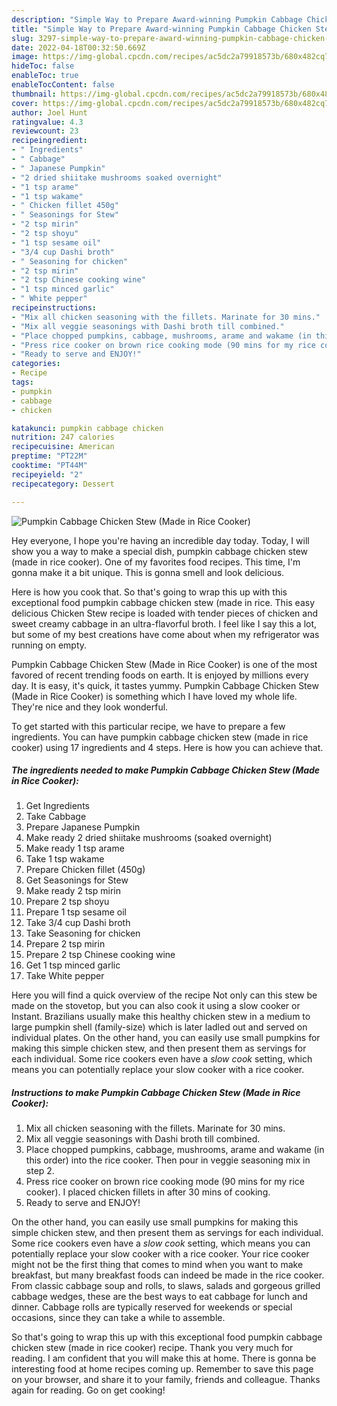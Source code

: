 ```yaml
---
description: "Simple Way to Prepare Award-winning Pumpkin Cabbage Chicken Stew (Made in Rice Cooker)"
title: "Simple Way to Prepare Award-winning Pumpkin Cabbage Chicken Stew (Made in Rice Cooker)"
slug: 3297-simple-way-to-prepare-award-winning-pumpkin-cabbage-chicken-stew-made-in-rice-cooker
date: 2022-04-18T00:32:50.669Z
image: https://img-global.cpcdn.com/recipes/ac5dc2a79918573b/680x482cq70/pumpkin-cabbage-chicken-stew-made-in-rice-cooker-recipe-main-photo.jpg
hideToc: false
enableToc: true
enableTocContent: false
thumbnail: https://img-global.cpcdn.com/recipes/ac5dc2a79918573b/680x482cq70/pumpkin-cabbage-chicken-stew-made-in-rice-cooker-recipe-main-photo.jpg
cover: https://img-global.cpcdn.com/recipes/ac5dc2a79918573b/680x482cq70/pumpkin-cabbage-chicken-stew-made-in-rice-cooker-recipe-main-photo.jpg
author: Joel Hunt
ratingvalue: 4.3
reviewcount: 23
recipeingredient:
- " Ingredients"
- " Cabbage"
- " Japanese Pumpkin"
- "2 dried shiitake mushrooms soaked overnight"
- "1 tsp arame"
- "1 tsp wakame"
- " Chicken fillet 450g"
- " Seasonings for Stew"
- "2 tsp mirin"
- "2 tsp shoyu"
- "1 tsp sesame oil"
- "3/4 cup Dashi broth"
- " Seasoning for chicken"
- "2 tsp mirin"
- "2 tsp Chinese cooking wine"
- "1 tsp minced garlic"
- " White pepper"
recipeinstructions:
- "Mix all chicken seasoning with the fillets. Marinate for 30 mins."
- "Mix all veggie seasonings with Dashi broth till combined."
- "Place chopped pumpkins, cabbage, mushrooms, arame and wakame (in this order) into the rice cooker. Then pour in veggie seasoning mix in step 2."
- "Press rice cooker on brown rice cooking mode (90 mins for my rice cooker). I placed chicken fillets in after 30 mins of cooking."
- "Ready to serve and ENJOY!"
categories:
- Recipe
tags:
- pumpkin
- cabbage
- chicken

katakunci: pumpkin cabbage chicken 
nutrition: 247 calories
recipecuisine: American
preptime: "PT22M"
cooktime: "PT44M"
recipeyield: "2"
recipecategory: Dessert

---
```



![Pumpkin Cabbage Chicken Stew (Made in Rice Cooker)](https://img-global.cpcdn.com/recipes/ac5dc2a79918573b/680x482cq70/pumpkin-cabbage-chicken-stew-made-in-rice-cooker-recipe-main-photo.jpg)

Hey everyone, I hope you're having an incredible day today. Today, I will show you a way to make a special dish, pumpkin cabbage chicken stew (made in rice cooker). One of my favorites food recipes. This time, I'm gonna make it a bit unique. This is gonna smell and look delicious.

Here is how you cook that. So that&#39;s going to wrap this up with this exceptional food pumpkin cabbage chicken stew (made in rice. This easy delicious Chicken Stew recipe is loaded with tender pieces of chicken and sweet creamy cabbage in an ultra-flavorful broth. I feel like I say this a lot, but some of my best creations have come about when my refrigerator was running on empty.

Pumpkin Cabbage Chicken Stew (Made in Rice Cooker) is one of the most favored of recent trending foods on earth. It is enjoyed by millions every day. It is easy, it's quick, it tastes yummy. Pumpkin Cabbage Chicken Stew (Made in Rice Cooker) is something which I have loved my whole life. They're nice and they look wonderful.


To get started with this particular recipe, we have to prepare a few ingredients. You can have pumpkin cabbage chicken stew (made in rice cooker) using 17 ingredients and 4 steps. Here is how you can achieve that.

<!--inarticleads1-->

##### The ingredients needed to make Pumpkin Cabbage Chicken Stew (Made in Rice Cooker):

1. Get  Ingredients
1. Take  Cabbage
1. Prepare  Japanese Pumpkin
1. Make ready 2 dried shiitake mushrooms (soaked overnight)
1. Make ready 1 tsp arame
1. Take 1 tsp wakame
1. Prepare  Chicken fillet (450g)
1. Get  Seasonings for Stew
1. Make ready 2 tsp mirin
1. Prepare 2 tsp shoyu
1. Prepare 1 tsp sesame oil
1. Take 3/4 cup Dashi broth
1. Take  Seasoning for chicken
1. Prepare 2 tsp mirin
1. Prepare 2 tsp Chinese cooking wine
1. Get 1 tsp minced garlic
1. Take  White pepper


Here you will find a quick overview of the recipe Not only can this stew be made on the stovetop, but you can also cook it using a slow cooker or Instant. Brazilians usually make this healthy chicken stew in a medium to large pumpkin shell (family-size) which is later ladled out and served on individual plates. On the other hand, you can easily use small pumpkins for making this simple chicken stew, and then present them as servings for each individual. Some rice cookers even have a *slow cook* setting, which means you can potentially replace your slow cooker with a rice cooker. 

<!--inarticleads2-->

##### Instructions to make Pumpkin Cabbage Chicken Stew (Made in Rice Cooker):

1. Mix all chicken seasoning with the fillets. Marinate for 30 mins.
1. Mix all veggie seasonings with Dashi broth till combined.
1. Place chopped pumpkins, cabbage, mushrooms, arame and wakame (in this order) into the rice cooker. Then pour in veggie seasoning mix in step 2.
1. Press rice cooker on brown rice cooking mode (90 mins for my rice cooker). I placed chicken fillets in after 30 mins of cooking.
1. Ready to serve and ENJOY!

On the other hand, you can easily use small pumpkins for making this simple chicken stew, and then present them as servings for each individual. Some rice cookers even have a *slow cook* setting, which means you can potentially replace your slow cooker with a rice cooker. Your rice cooker might not be the first thing that comes to mind when you want to make breakfast, but many breakfast foods can indeed be made in the rice cooker. From classic cabbage soup and rolls, to slaws, salads and gorgeous grilled cabbage wedges, these are the best ways to eat cabbage for lunch and dinner. Cabbage rolls are typically reserved for weekends or special occasions, since they can take a while to assemble. 

So that's going to wrap this up with this exceptional food pumpkin cabbage chicken stew (made in rice cooker) recipe. Thank you very much for reading. I am confident that you will make this at home. There is gonna be interesting food at home recipes coming up. Remember to save this page on your browser, and share it to your family, friends and colleague. Thanks again for reading. Go on get cooking!
